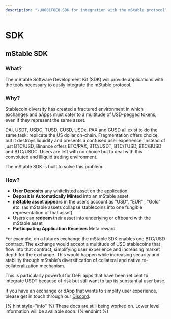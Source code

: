 ```yaml
---
description: "\U0001F6E0️ SDK for integration with the mStable protocol"
---
```


# SDK

## **mStable SDK**

### **What?**

The mStable Software Development Kit \(SDK\) will provide applications with the tools necessary to easily integrate the mStable protocol.

### Why?

Stablecoin diversity has created a fractured environment in which exchanges and aApps must cater to a multitude of USD-pegged tokens, even if they represent the same asset. 

DAI, USDT, USDC, TUSD, CUSD, USDx, PAX and GUSD all exist to do the same task: replicate the US dollar on-chain. Fragmentation offers choice, but it destroys liquidity and presents a confused user experience. Instead of just BTC/USD, Binance offers BTC/PAX, BTC/USDT, BTC/TUSD, BTC/BUSD and BTC/USDC. Users are left with no choice but to deal with this convoluted and illiquid trading environment.

The mStable SDK is built to solve this problem. 

### How?

* **User Deposits** any whitelisted asset on the application
* **Deposit is Automatically Minted** into an mStable asset
* **mStable asset appears** in the user’s account as “USD”, “EUR” , "Gold" etc. \(as mStable assets collapse stablecoins into one fungible representation of that asset\)
* Users can **redeem** their asset into underlying or offboard with the mStable asset
* **Participating Application Receives** Meta reward

For example, on a futures exchange the mStable SDK enables one BTC/USD contract. The exchange would accept a multitude of USD stablecoins that flow into that contract, simplifying user experience and increasing market depth for the exchange. This would happen while increasing security and stability through mStable’s diversification of collateral and native re-collateralization mechanism.

This is particularly powerful for DeFi apps that have been reticent to integrate USDT because of risk but still want to tap its substantial user base.

If you have an exchange or dApp that wants to simplify user experience, please get in touch through our [Discord](https://discord.gg/7n3m7Tz).

{% hint style="info" %}
These docs are still being worked on. Lower level information will be available soon.
{% endhint %}

